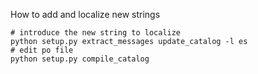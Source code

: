 How to add and localize new strings

    # introduce the new string to localize
    python setup.py extract_messages update_catalog -l es
    # edit po file
    python setup.py compile_catalog
